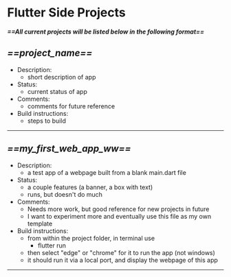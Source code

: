 
# Flutter Side Projects
***==All current projects will be listed below in the following format==***
## *==project_name==*
- Description:
	- short description of app
- Status:
	- current status of app
- Comments:
	- comments for future reference
- Build instructions:
	- steps to build
---


## *==my_first_web_app_ww==*
- Description: 
	- a test app of a webpage built from a blank main.dart file
- Status: 
	- a couple features (a banner, a box with text)
	- runs, but doesn't do much
- Comments: 
	- Needs more work, but good reference for new projects in future
	- I want to experiment more and eventually use this file as my own template
- Build instructions:
	- from within the project folder, in terminal use
		- flutter run
	- then select "edge" or "chrome" for it to run the app (not windows)
	- it should run it via a local port, and display the webpage of this app 
---
